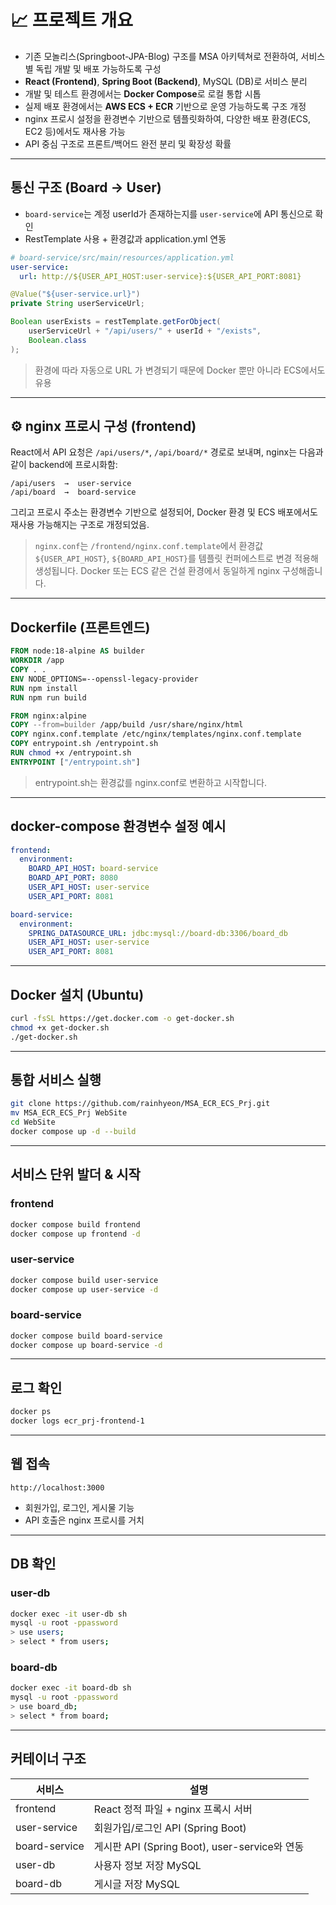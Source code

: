 # 📈 프로젝트 개요

- 기존 모놀리스(Springboot-JPA-Blog) 구조를 MSA 아키텍쳐로 전환하여, 서비스별 독립 개발 및 배포 가능하도록 구성
- **React (Frontend)**, **Spring Boot (Backend)**, MySQL (DB)로 서비스 분리
- 개발 및 테스트 환경에서는 **Docker Compose**로 로컬 통합 시톱
- 실제 배포 환경에서는 **AWS ECS + ECR** 기반으로 운영 가능하도록 구조 개정
- nginx 프로시 설정을 환경변수 기반으로 템플릿화하여, 다양한 배포 환경(ECS, EC2 등)에서도 재사용 가능
- API 중심 구조로 프론트/백어드 완전 분리 및 확장성 확률

---

## 통신 구조 (Board → User)

- `board-service`는 계정 userId가 존재하는지를 `user-service`에 API 통신으로 확인
- RestTemplate 사용 + 환경값과 application.yml 연동

```yaml
# board-service/src/main/resources/application.yml
user-service:
  url: http://${USER_API_HOST:user-service}:${USER_API_PORT:8081}
```

```java
@Value("${user-service.url}")
private String userServiceUrl;

Boolean userExists = restTemplate.getForObject(
    userServiceUrl + "/api/users/" + userId + "/exists",
    Boolean.class
);
```

> 환경에 따라 자동으로 URL 가 변경되기 때문에 Docker 뿐만 아니라 ECS에서도 유용

---

## ⚙️ nginx 프로시 구성 (frontend)

React에서 API 요청은 `/api/users/*`, `/api/board/*` 경로로 보내며, nginx는 다음과 같이 backend에 프로시화함:

```
/api/users  →  user-service
/api/board  →  board-service
```

그리고 프로시 주소는 환경변수 기반으로 설정되어, Docker 환경 및 ECS 배포에서도 재사용 가능해지는 구조로 개정되었음.

> `nginx.conf`는 `/frontend/nginx.conf.template`에서 환경값 `${USER_API_HOST}`, `${BOARD_API_HOST}`를 템플릿 컨퍼에스트로 변경 적용해 생성됩니다.
> Docker 또는 ECS 같은 건설 환경에서 동일하게 nginx 구성해줍니다.

---

## Dockerfile (프론트엔드)

```dockerfile
FROM node:18-alpine AS builder
WORKDIR /app
COPY . .
ENV NODE_OPTIONS=--openssl-legacy-provider
RUN npm install
RUN npm run build

FROM nginx:alpine
COPY --from=builder /app/build /usr/share/nginx/html
COPY nginx.conf.template /etc/nginx/templates/nginx.conf.template
COPY entrypoint.sh /entrypoint.sh
RUN chmod +x /entrypoint.sh
ENTRYPOINT ["/entrypoint.sh"]
```

> entrypoint.sh는 환경값를 nginx.conf로 변환하고 시작합니다.

---

## docker-compose 환경변수 설정 예시

```yaml
frontend:
  environment:
    BOARD_API_HOST: board-service
    BOARD_API_PORT: 8080
    USER_API_HOST: user-service
    USER_API_PORT: 8081

board-service:
  environment:
    SPRING_DATASOURCE_URL: jdbc:mysql://board-db:3306/board_db
    USER_API_HOST: user-service
    USER_API_PORT: 8081
```

---
## Docker 설치 (Ubuntu)

```bash
curl -fsSL https://get.docker.com -o get-docker.sh
chmod +x get-docker.sh
./get-docker.sh
```

---

## 통합 서비스 실행

```bash
git clone https://github.com/rainhyeon/MSA_ECR_ECS_Prj.git
mv MSA_ECR_ECS_Prj WebSite
cd WebSite
docker compose up -d --build
```

---



## 서비스 단위 발더 & 시작

### frontend
```bash
docker compose build frontend
docker compose up frontend -d
```

### user-service
```bash
docker compose build user-service
docker compose up user-service -d
```

### board-service
```bash
docker compose build board-service
docker compose up board-service -d
```

---

## 로그 확인

```bash
docker ps
docker logs ecr_prj-frontend-1
```

---

## 웹 접속

```
http://localhost:3000
```

- 회원가입, 로그인, 게시물 기능
- API 호출은 nginx 프로시를 거치

---

## DB 확인

### user-db
```bash
docker exec -it user-db sh
mysql -u root -ppassword
> use users;
> select * from users;
```

### board-db
```bash
docker exec -it board-db sh
mysql -u root -ppassword
> use board_db;
> select * from board;
```

---

## 커테이너 구조

| 서비스 | 설명 |
|------------|--------|
| frontend | React 정적 파일 + nginx 프록시 서버 |
| user-service | 회원가입/로그인 API (Spring Boot) |
| board-service | 게시판 API (Spring Boot), user-service와 연동 |
| user-db | 사용자 정보 저장 MySQL |
| board-db | 게시글 저장 MySQL |


